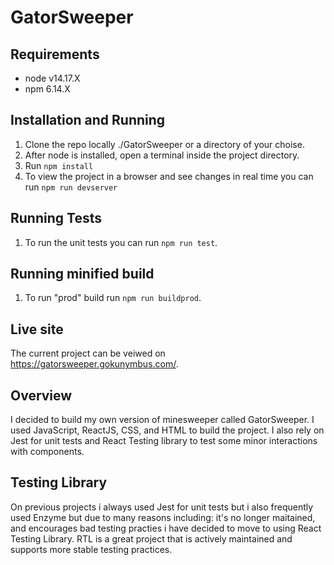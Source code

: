 # GatorSweeper

## Requirements
- node v14.17.X
- npm 6.14.X

## Installation and Running
1. Clone the repo locally ./GatorSweeper or a directory of your choise.
2. After node is installed, open a terminal inside the project directory.
3. Run `npm install`
4. To view the project in a browser and see changes in real time you can run `npm run devserver`

## Running Tests
1. To run the unit tests you can run `npm run test`.

## Running minified build
1. To run "prod" build run `npm run buildprod`.

## Live site
The current project can be veiwed on https://gatorsweeper.gokunymbus.com/.

## Overview
I decided to build my own version of minesweeper called GatorSweeper. I used JavaScript, ReactJS, CSS, and HTML to build the project. I also rely on Jest for unit tests and React Testing library to test some minor interactions with components. 

## Testing Library
On previous projects i always used Jest for unit tests but i also frequently used Enzyme but due to many reasons including: it's no longer maitained, and encourages bad testing practies i have decided to move to using React Testing Library. RTL is a great project that is actively maintained and supports more stable testing practices.










